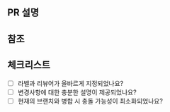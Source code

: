 <!--
    PR 제목은 "[(주제)] (작업내용)" 형식으로 작성해주세요.
    예: "[버그 수정] (버그 수정 내용)"
-->

## PR 설명

<!--
    이 PR이 필요한 이유와 수행한 변경 사항에 대해 자세히 설명해주세요.
-->

## 참조

<!--
    관련된 PR이나, 이해를 돕기 위한 참조 링크가 있다면 여기에 기재해주세요.
    없다면 해당 섹션을 삭제하셔도 됩니다.
-->

## 체크리스트

<!--
   조건을 만족했다면 대괄호 안의 공백 대신 'x'를 넣어주세요.
   예:
   - [x] - Checked
   - [ ] - Unchecked
-->

- [ ] 라벨과 리뷰어가 올바르게 지정되었나요?
- [ ] 변경사항에 대한 충분한 설명이 제공되었나요?
- [ ] 현재의 브랜치와 병합 시 충돌 가능성이 최소화되었나요?
